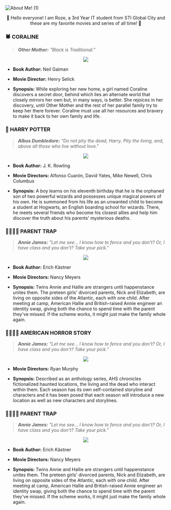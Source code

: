 ![About Me! (1)](https://github.com/RozeUniIan/app-dev/assets/150580299/c27789f2-b898-443f-8ad4-ff297956d007)
<p align="center">
🌟 Hello everyone! I am Roze, a 3rd Year IT student from STI Global City and these are my favorite movies and series of all time! 🌟

### 🕷️ CORALINE
> ***Other Mother:** "Black is Traditional."*

<p align="center">
<img src="https://media.tenor.com/Ih9HH2IT1oIAAAAC/coraline-other-mother.gif">

* **Book Author:** Neil Gaiman
  
* **Movie Director:** Henry Selick
  
* **Synopsis:** While exploring her new home, a girl named Coraline discovers a secret door, behind which lies an alternate world that closely mirrors her own but, in many ways, is better. She rejoices in her discovery, until Other Mother and the rest of her parallel family try to keep her there forever. Coraline must use all her resources and bravery to make it back to her own family and life.

### 🦉 HARRY POTTER
> ***Albus Dumbledore:** "Do not pity the dead, Harry. Pity the living, and, above all those who live without love."*

<p align="center">
<img src="https://hips.hearstapps.com/digitalspyuk.cdnds.net/16/46/1479307306-harry-potter-philosophers-stone-wand-daniel-radcliffe.gif?resize=1200:*">

* **Book Author:** J. K. Rowling
  
* **Movie Directors:** Alfonso Cuarón, David Yates, Mike Newell, Chris Columbus
  
* **Synopsis:** A boy learns on his eleventh birthday that he is the orphaned son of two powerful wizards and possesses unique magical powers of his own. He is summoned from his life as an unwanted child to become a student at Hogwarts, an English boarding school for wizards. There, he meets several friends who become his closest allies and help him discover the truth about his parents' mysterious deaths.

### 👨‍👩‍👧‍👧 PARENT TRAP
> ***Annie James:** "Let me see... I know how to fence and you don't? Or, I have class and you don't? Take your pick.”*

<p align="center">
<img src="https://www.heyalma.com/wp-content/uploads/2018/07/tumblr_pbryockQPo1xoammgo2_540-1.gif">

* **Book Author:** Erich Kästner
  
* **Movie Directors:** Nancy Meyers
  
* **Synopsis:** Twins Annie and Hallie are strangers until happenstance unites them. The preteen girls' divorced parents, Nick and Elizabeth, are living on opposite sides of the Atlantic, each with one child. After meeting at camp, American Hallie and British-raised Annie engineer an identity swap, giving both the chance to spend time with the parent they've missed. If the scheme works, it might just make the family whole again.

### 👨‍👩‍👧‍👧 AMERICAN HORROR STORY
> ***Annie James:** "Let me see... I know how to fence and you don't? Or, I have class and you don't? Take your pick.”*

<p align="center">
<img src="https://tenor.com/view/coven-ahs-all-black-halloween-gif-12638288">

* **Movie Directors:** Ryan Murphy
  
* **Synopsis:** Described as an anthology series, AHS chronicles fictionalized haunted locations, the living and the dead who interact within them. Each season has its own self-contained storyline and characters and it has been posed that each season will introduce a new location as well as new characters and storylines.

### 👨‍👩‍👧‍👧 PARENT TRAP
> ***Annie James:** "Let me see... I know how to fence and you don't? Or, I have class and you don't? Take your pick.”*

<p align="center">
<img src="https://www.heyalma.com/wp-content/uploads/2018/07/tumblr_pbryockQPo1xoammgo2_540-1.gif">

* **Book Author:** Erich Kästner
  
* **Movie Directors:** Nancy Meyers
  
* **Synopsis:** Twins Annie and Hallie are strangers until happenstance unites them. The preteen girls' divorced parents, Nick and Elizabeth, are living on opposite sides of the Atlantic, each with one child. After meeting at camp, American Hallie and British-raised Annie engineer an identity swap, giving both the chance to spend time with the parent they've missed. If the scheme works, it might just make the family whole again.
